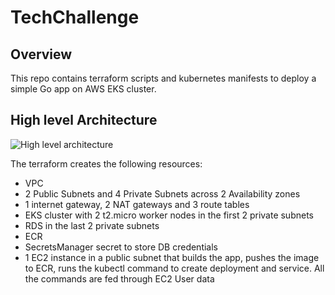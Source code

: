 # TechChallenge

## Overview

This repo contains terraform scripts and kubernetes manifests to deploy a simple Go app on AWS EKS cluster.

## High level Architecture

![High level architecture](https://user-images.githubusercontent.com/42564839/93075226-20e1ea00-f6a3-11ea-8c2a-b6da63d12df7.png)

The terraform creates the following resources:

- VPC
- 2 Public Subnets and 4 Private Subnets across 2 Availability zones
- 1 internet gateway, 2 NAT gateways and 3 route tables
- EKS cluster with 2 t2.micro worker nodes in the first 2 private subnets
- RDS in the last 2 private subnets
- ECR
- SecretsManager secret to store DB credentials
- 1 EC2 instance in a public subnet that builds the app, pushes the image to ECR, runs the kubectl command to create deployment and service. All the commands are fed through EC2 User data
